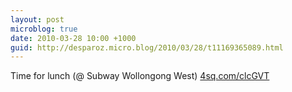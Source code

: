 ```yaml
---
layout: post
microblog: true
date: 2010-03-28 10:00 +1000
guid: http://desparoz.micro.blog/2010/03/28/t11169365089.html
---
```

Time for lunch (@ Subway Wollongong West) [4sq.com/clcGVT](http://4sq.com/clcGVT)
